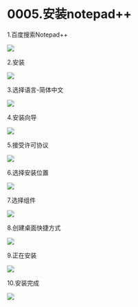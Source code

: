 # 0005.安装notepad++

1.百度搜索Notepad++

![](https://my-markdown-picgo.oss-cn-shenzhen.aliyuncs.com/img/20200414230150.png)

2.安装

![](https://my-markdown-picgo.oss-cn-shenzhen.aliyuncs.com/img/20200414230206.png)


3.选择语言-简体中文

![](https://my-markdown-picgo.oss-cn-shenzhen.aliyuncs.com/img/20200414230235.png)


4.安装向导

![](https://my-markdown-picgo.oss-cn-shenzhen.aliyuncs.com/img/20200414230221.png)


5.接受许可协议

![](https://my-markdown-picgo.oss-cn-shenzhen.aliyuncs.com/img/20200414230333.png)


6.选择安装位置

![](https://my-markdown-picgo.oss-cn-shenzhen.aliyuncs.com/img/20200414230353.png)

7.选择组件

![](https://my-markdown-picgo.oss-cn-shenzhen.aliyuncs.com/img/20200414230413.png)

8.创建桌面快捷方式

![](https://my-markdown-picgo.oss-cn-shenzhen.aliyuncs.com/img/20200414230431.png)

9.正在安装

![](https://my-markdown-picgo.oss-cn-shenzhen.aliyuncs.com/img/20200414230452.png)


10.安装完成

![](https://my-markdown-picgo.oss-cn-shenzhen.aliyuncs.com/img/20200414230509.png)

